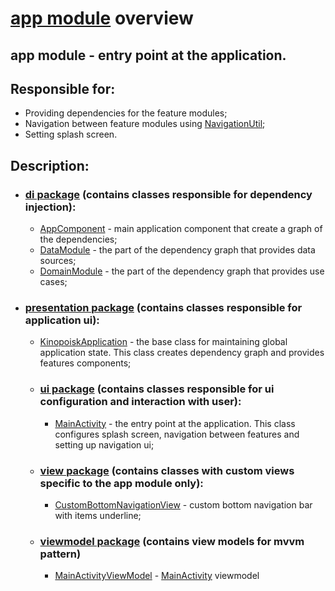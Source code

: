# [app module](../app) overview
## app module - entry point at the application. 
## Responsible for: 
 - Providing dependencies for the feature modules;
 - Navigation between feature modules using [NavigationUtil](../core/src/main/java/by/bashlikovvv/core/util/NavigationUtil.kt);
 - Setting splash screen.
## Description:
 - ### [di package](../app/src/main/java/by/bashlikovvv/kinopoisk_android/di) (contains classes responsible for dependency injection):
   - [AppComponent](../app/src/main/java/by/bashlikovvv/kinopoisk_android/di/AppComponent.kt) - 
   main application component that create a graph of the dependencies;
   - [DataModule](../app/src/main/java/by/bashlikovvv/kinopoisk_android/di/DataModule.kt) - 
   the part of the dependency graph that provides data sources;
   - [DomainModule](../app/src/main/java/by/bashlikovvv/kinopoisk_android/di/DomainModule.kt) - 
   the part of the dependency graph that provides use cases;
 - ### [presentation package](../app/src/main/java/by/bashlikovvv/kinopoisk_android/presentation) (contains classes responsible for application ui):
   - [KinopoiskApplication](../app/src/main/java/by/bashlikovvv/kinopoisk_android/presentation/KinopoiskApplication.kt) -
     the base class for maintaining global application state. This class creates dependency graph and
     provides features components;
   - ### [ui package](../app/src/main/java/by/bashlikovvv/kinopoisk_android/presentation/ui) (contains classes responsible for ui configuration and interaction with user):
     - [MainActivity](../app/src/main/java/by/bashlikovvv/kinopoisk_android/presentation/ui/MainActivity.kt) - 
     the entry point at the application. This class configures  splash screen, navigation between features and 
     setting up navigation ui;
   - ### [view package](../app/src/main/java/by/bashlikovvv/kinopoisk_android/presentation/view) (contains classes with custom views specific to the app module only):
     - [CustomBottomNavigationView](../app/src/main/java/by/bashlikovvv/kinopoisk_android/presentation/view/CustomBottomNavigationView.kt) - 
     custom bottom navigation bar with items underline;
   - ### [viewmodel package](../app/src/main/java/by/bashlikovvv/kinopoisk_android/presentation/viewmodel) (contains view models for mvvm pattern)
     - [MainActivityViewModel](../app/src/main/java/by/bashlikovvv/kinopoisk_android/presentation/viewmodel/MainActivityViewModel.kt) -
     [MainActivity](../app/src/main/java/by/bashlikovvv/kinopoisk_android/presentation/ui/MainActivity.kt) viewmodel